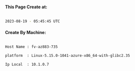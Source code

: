 
   
#### This Page Create at:

```bash

2023-08-19 - 05:45:45 UTC

```

#### Create By Machine:

```bash

Host Name : fv-az883-735

platform  : Linux-5.15.0-1041-azure-x86_64-with-glibc2.35

Ip Local  : 10.1.0.7

```

